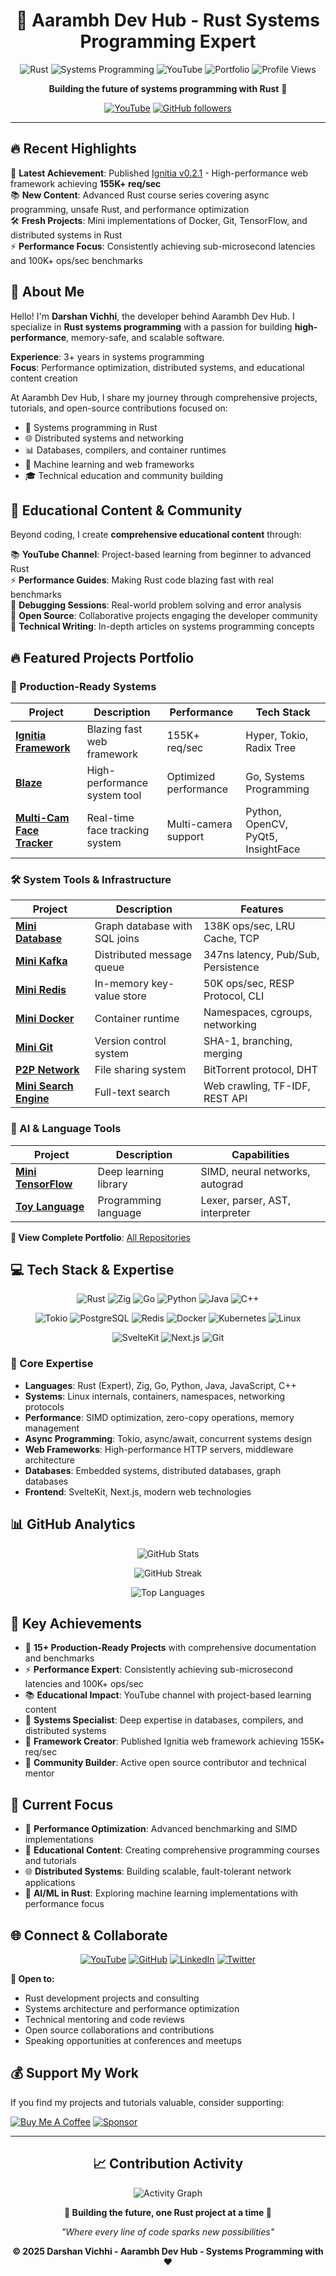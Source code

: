 <div align="center">

# 🚀 **Aarambh Dev Hub** - Rust Systems Programming Expert

![Rust](https://img.shields.io/badge/rust-1.70%2B-orange.svg?style=for-the-badge&logo=rust&labelColor=black)
![Systems Programming](https://img.shields.io/badge/Systems-Programming-red.svg?style=for-the-badge&labelColor=black)
![YouTube](https://img.shields.io/badge/YouTube-Aarambh%20Dev%20Hub-red?style=for-the-badge&logo=youtube)
![Portfolio](https://img.shields.io/badge/Projects-15%2B-blue.svg?style=for-the-badge&labelColor=black)
![Profile Views](https://komarev.com/ghpvc/?username=AarambhDevHub&color=brightgreen&style=flat-square)

**Building the future of systems programming with Rust** 🦀

[![YouTube](https://img.shields.io/youtube/channel/subscribers/UCm5U5uQiZA_mQY5wQ6WfUVA?style=social&logo=youtube&label=Aarambh%20Dev%20Hub)](https://youtube.com/@aarambhdevhub)
[![GitHub followers](https://img.shields.io/github/followers/AarambhDevHub?style=social)](https://github.com/AarambhDevHub)

</div>

---

## 🔥 **Recent Highlights**

🎯 **Latest Achievement**: Published [Ignitia v0.2.1](https://crates.io/crates/ignitia) - High-performance web framework achieving **155K+ req/sec**  
📚 **New Content**: Advanced Rust course series covering async programming, unsafe Rust, and performance optimization  
🛠️ **Fresh Projects**: Mini implementations of Docker, Git, TensorFlow, and distributed systems in Rust  
⚡ **Performance Focus**: Consistently achieving sub-microsecond latencies and 100K+ ops/sec benchmarks

## 💫 **About Me**

Hello! I'm **Darshan Vichhi**, the developer behind Aarambh Dev Hub. I specialize in **Rust systems programming** with a passion for building **high-performance**, memory-safe, and scalable software.

**Experience**: 3+ years in systems programming  
**Focus**: Performance optimization, distributed systems, and educational content creation

At Aarambh Dev Hub, I share my journey through comprehensive projects, tutorials, and open-source contributions focused on:
- 🦀 Systems programming in Rust
- 🌐 Distributed systems and networking
- 📊 Databases, compilers, and container runtimes
- 🤖 Machine learning and web frameworks
- 🎓 Technical education and community building

## 🎥 **Educational Content & Community**

Beyond coding, I create **comprehensive educational content** through:

📚 **YouTube Channel**: Project-based learning from beginner to advanced Rust  
⚡ **Performance Guides**: Making Rust code blazing fast with real benchmarks  
🐛 **Debugging Sessions**: Real-world problem solving and error analysis  
🤝 **Open Source**: Collaborative projects engaging the developer community  
📝 **Technical Writing**: In-depth articles on systems programming concepts

## 🔥 **Featured Projects Portfolio**

### **🚀 Production-Ready Systems**
| Project | Description | Performance | Tech Stack |
|---------|-------------|-------------|------------|
| **[Ignitia Framework](https://github.com/AarambhDevHub/ignitia)** | Blazing fast web framework | 155K+ req/sec | Hyper, Tokio, Radix Tree |
| **[Blaze](https://github.com/AarambhDevHub/blaze)** | High-performance system tool | Optimized performance | Go, Systems Programming |
| **[Multi-Cam Face Tracker](https://github.com/AarambhDevHub/multi-cam-face-tracker)** | Real-time face tracking system | Multi-camera support | Python, OpenCV, PyQt5, InsightFace |

### **🛠️ System Tools & Infrastructure**
| Project | Description | Features |
|---------|-------------|----------|
| **[Mini Database](https://github.com/AarambhDevHub/mini-database)** | Graph database with SQL joins | 138K ops/sec, LRU Cache, TCP |
| **[Mini Kafka](https://github.com/AarambhDevHub/mini-kafka)** | Distributed message queue | 347ns latency, Pub/Sub, Persistence |
| **[Mini Redis](https://github.com/AarambhDevHub/mini-redis)** | In-memory key-value store | 50K ops/sec, RESP Protocol, CLI |
| **[Mini Docker](https://github.com/AarambhDevHub/mini-docker-rust)** | Container runtime | Namespaces, cgroups, networking |
| **[Mini Git](https://github.com/AarambhDevHub/mini-git)** | Version control system | SHA-1, branching, merging |
| **[P2P Network](https://github.com/AarambhDevHub/mini-p2p)** | File sharing system | BitTorrent protocol, DHT |
| **[Mini Search Engine](https://github.com/AarambhDevHub/mini-search-engine)** | Full-text search | Web crawling, TF-IDF, REST API |

### **🤖 AI & Language Tools** 
| Project | Description | Capabilities |
|---------|-------------|--------------|
| **[Mini TensorFlow](https://github.com/AarambhDevHub/mini-tensorflow)** | Deep learning library | SIMD, neural networks, autograd |
| **[Toy Language](https://github.com/AarambhDevHub/toy-lang)** | Programming language | Lexer, parser, AST, interpreter |

**🎯 View Complete Portfolio**: [All Repositories](https://github.com/AarambhDevHub?tab=repositories)

## 💻 **Tech Stack & Expertise**

<div align="center">

![Rust](https://img.shields.io/badge/rust-%23000000.svg?style=for-the-badge&logo=rust&logoColor=white)
![Zig](https://img.shields.io/badge/Zig-%23F7A41D.svg?style=for-the-badge&logo=zig&logoColor=white)
![Go](https://img.shields.io/badge/go-%2300ADD8.svg?style=for-the-badge&logo=go&logoColor=white)
![Python](https://img.shields.io/badge/python-3670A0?style=for-the-badge&logo=python&logoColor=ffdd54)
![Java](https://img.shields.io/badge/java-%23ED8B00.svg?style=for-the-badge&logo=openjdk&logoColor=white)
![C++](https://img.shields.io/badge/c++-%2300599C.svg?style=for-the-badge&logo=c%2B%2B&logoColor=white)

![Tokio](https://img.shields.io/badge/Tokio-000000.svg?style=for-the-badge&logo=tokio&logoColor=white)
![PostgreSQL](https://img.shields.io/badge/postgresql-%23316192.svg?style=for-the-badge&logo=postgresql&logoColor=white)
![Redis](https://img.shields.io/badge/redis-%23DD0031.svg?style=for-the-badge&logo=redis&logoColor=white)
![Docker](https://img.shields.io/badge/docker-%230db7ed.svg?style=for-the-badge&logo=docker&logoColor=white)
![Kubernetes](https://img.shields.io/badge/kubernetes-%23326ce5.svg?style=for-the-badge&logo=kubernetes&logoColor=white)
![Linux](https://img.shields.io/badge/Linux-FCC624.svg?style=for-the-badge&logo=linux&logoColor=black)

![SvelteKit](https://img.shields.io/badge/sveltekit-FF3E00.svg?style=for-the-badge&logo=svelte&logoColor=white)
![Next.js](https://img.shields.io/badge/next.js-000000.svg?style=for-the-badge&logo=next.js&logoColor=white)
![Git](https://img.shields.io/badge/git-%23F05033.svg?style=for-the-badge&logo=git&logoColor=white)

</div>

### **🎯 Core Expertise**
- **Languages**: Rust (Expert), Zig, Go, Python, Java, JavaScript, C++
- **Systems**: Linux internals, containers, namespaces, networking protocols
- **Performance**: SIMD optimization, zero-copy operations, memory management
- **Async Programming**: Tokio, async/await, concurrent systems design
- **Web Frameworks**: High-performance HTTP servers, middleware architecture
- **Databases**: Embedded systems, distributed databases, graph databases
- **Frontend**: SvelteKit, Next.js, modern web technologies

## 📊 **GitHub Analytics**

<div align="center">

![GitHub Stats](https://github-readme-stats.vercel.app/api?username=AarambhDevHub&theme=dark&hide_border=false&include_all_commits=true&count_private=false)

![GitHub Streak](https://github-readme-streak-stats.herokuapp.com/?user=AarambhDevHub&theme=dark&hide_border=false)

![Top Languages](https://github-readme-stats.vercel.app/api/top-langs/?username=AarambhDevHub&theme=dark&hide_border=false&include_all_commits=true&count_private=false&layout=compact)

</div>

## 🌟 **Key Achievements**

- 🦀 **15+ Production-Ready Projects** with comprehensive documentation and benchmarks
- ⚡ **Performance Expert**: Consistently achieving sub-microsecond latencies and 100K+ ops/sec
- 📚 **Educational Impact**: YouTube channel with project-based learning content
- 🔧 **Systems Specialist**: Deep expertise in databases, compilers, and distributed systems
- 🚀 **Framework Creator**: Published Ignitia web framework achieving 155K+ req/sec
- 🤝 **Community Builder**: Active open source contributor and technical mentor

## 🎯 **Current Focus**

- 🚀 **Performance Optimization**: Advanced benchmarking and SIMD implementations  
- 📖 **Educational Content**: Creating comprehensive programming courses and tutorials
- 🌐 **Distributed Systems**: Building scalable, fault-tolerant network applications
- 🤖 **AI/ML in Rust**: Exploring machine learning implementations with performance focus

## 🌐 **Connect & Collaborate**

<div align="center">

[![YouTube](https://img.shields.io/badge/YouTube-%23FF0000.svg?style=for-the-badge&logo=YouTube&logoColor=white)](https://youtube.com/@aarambhdevhub)
[![GitHub](https://img.shields.io/badge/github-%23121011.svg?style=for-the-badge&logo=github&logoColor=white)](https://github.com/AarambhDevHub)
[![LinkedIn](https://img.shields.io/badge/linkedin-%230077B5.svg?style=for-the-badge&logo=linkedin&logoColor=white)](https://linkedin.com/in/darshan-vichhi)
[![Twitter](https://img.shields.io/badge/Twitter-%231DA1F2.svg?style=for-the-badge&logo=Twitter&logoColor=white)](https://twitter.com/aarambhdevhub)

</div>

**🤝 Open to:**
- Rust development projects and consulting
- Systems architecture and performance optimization  
- Technical mentoring and code reviews
- Open source collaborations and contributions
- Speaking opportunities at conferences and meetups

## 💰 **Support My Work**

If you find my projects and tutorials valuable, consider supporting:

[![Buy Me A Coffee](https://img.shields.io/badge/Buy%20Me%20A%20Coffee-ffdd00?style=for-the-badge&logo=buy-me-a-coffee&logoColor=black)](https://buymeacoffee.com/aarambhdevhub)
[![Sponsor](https://img.shields.io/badge/Sponsor-GitHub-ea4aaa?style=for-the-badge&logo=github-sponsors)](https://github.com/sponsors/AarambhDevHub)

---

<div align="center">

## 📈 **Contribution Activity**

![Activity Graph](https://github-readme-activity-graph.vercel.app/graph?username=AarambhDevHub&theme=react-dark&hide_border=true)

**🦀 Building the future, one Rust project at a time 🦀**

*"Where every line of code sparks new possibilities"*

**© 2025 Darshan Vichhi - Aarambh Dev Hub - Systems Programming with ❤️**

</div>
